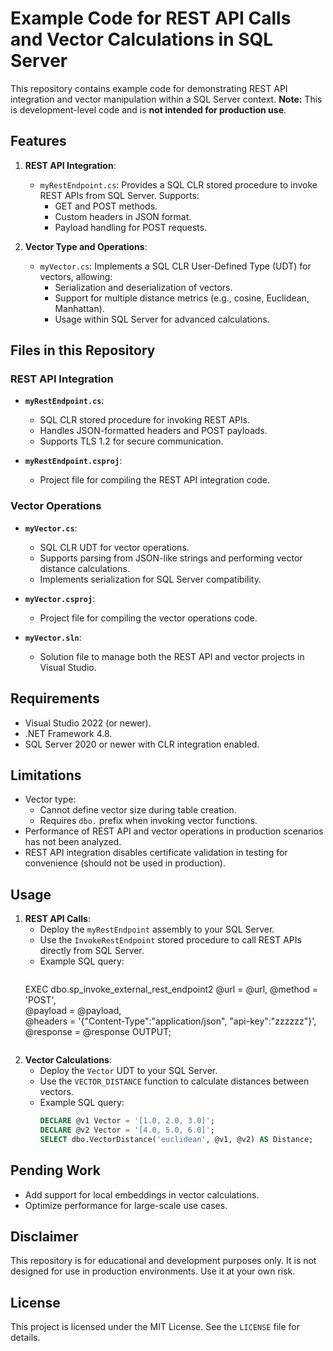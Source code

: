 # Example Code for REST API Calls and Vector Calculations in SQL Server

This repository contains example code for demonstrating REST API integration and vector manipulation within a SQL Server context. **Note:** This is development-level code and is **not intended for production use**.

## Features

1. **REST API Integration**:
   - `myRestEndpoint.cs`: Provides a SQL CLR stored procedure to invoke REST APIs from SQL Server. Supports:
     - GET and POST methods.
     - Custom headers in JSON format.
     - Payload handling for POST requests.

2. **Vector Type and Operations**:
   - `myVector.cs`: Implements a SQL CLR User-Defined Type (UDT) for vectors, allowing:
     - Serialization and deserialization of vectors.
     - Support for multiple distance metrics (e.g., cosine, Euclidean, Manhattan).
     - Usage within SQL Server for advanced calculations.

## Files in this Repository

### REST API Integration
- **`myRestEndpoint.cs`**:
  - SQL CLR stored procedure for invoking REST APIs.
  - Handles JSON-formatted headers and POST payloads.
  - Supports TLS 1.2 for secure communication.

- **`myRestEndpoint.csproj`**:
  - Project file for compiling the REST API integration code.

### Vector Operations
- **`myVector.cs`**:
  - SQL CLR UDT for vector operations.
  - Supports parsing from JSON-like strings and performing vector distance calculations.
  - Implements serialization for SQL Server compatibility.

- **`myVector.csproj`**:
  - Project file for compiling the vector operations code.

- **`myVector.sln`**:
  - Solution file to manage both the REST API and vector projects in Visual Studio.

## Requirements

- Visual Studio 2022 (or newer).
- .NET Framework 4.8.
- SQL Server 2020 or newer with CLR integration enabled.

## Limitations
- Vector type:
  - Cannot define vector size during table creation.
  - Requires `dbo.` prefix when invoking vector functions.
- Performance of REST API and vector operations in production scenarios has not been analyzed.
- REST API integration disables certificate validation in testing for convenience (should not be used in production).

## Usage

1. **REST API Calls**:
   - Deploy the `myRestEndpoint` assembly to your SQL Server.
   - Use the `InvokeRestEndpoint` stored procedure to call REST APIs directly from SQL Server.
   - Example SQL query:
     ```sql
   EXEC dbo.sp_invoke_external_rest_endpoint2
       @url = @url,
       @method = 'POST',   
       @payload = @payload,   
       @headers = '{"Content-Type":"application/json", "api-key":"zzzzzz"}',
       @response = @response OUTPUT;
     ```

2. **Vector Calculations**:
   - Deploy the `Vector` UDT to your SQL Server.
   - Use the `VECTOR_DISTANCE` function to calculate distances between vectors.
   - Example SQL query:
     ```sql
     DECLARE @v1 Vector = '[1.0, 2.0, 3.0]';
     DECLARE @v2 Vector = '[4.0, 5.0, 6.0]';
     SELECT dbo.VectorDistance('euclidean', @v1, @v2) AS Distance;
     ```

## Pending Work
- Add support for local embeddings in vector calculations.
- Optimize performance for large-scale use cases.

## Disclaimer

This repository is for educational and development purposes only. It is not designed for use in production environments. Use it at your own risk.

## License

This project is licensed under the MIT License. See the `LICENSE` file for details.
